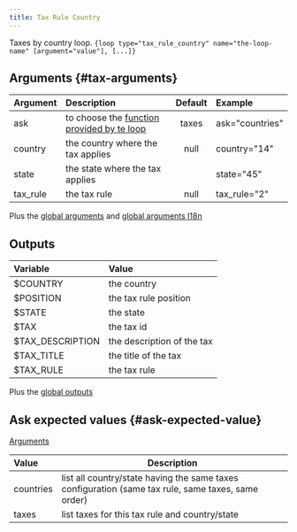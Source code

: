 ```yaml
---
title: Tax Rule Country
---
```


Taxes by country loop.
`{loop type="tax_rule_country" name="the-loop-name" [argument="value"], [...]}`

## Arguments {#tax-arguments}

| Argument    | Description                                                                | Default | Example             |
|-------------|:---------------------------------------------------------------------------|:-------:|:--------------------|
| ask         | to choose the [function provided by te loop](#ask-expected-value)          | taxes   | ask="countries"     |
| country     | the country where the tax applies                                          | null    | country="14"        |
| state       | the state where the tax applies                                            |         | state="45"          |
| tax_rule    | the tax rule                                                               | null    | tax_rule="2"        |

Plus the [global arguments](./global_arguments) and [global arguments I18n](./global_arguments_I18n)  

## Outputs

| Variable             | Value                                   |
|:---------------------|:----------------------------------------|
| $COUNTRY             | the country                             |
| $POSITION            | the tax rule position                   |
| $STATE               | the state                               |
| $TAX                 | the tax id                              |
| $TAX_DESCRIPTION     | the description of the tax              |
| $TAX_TITLE           | the title of the tax                    |
| $TAX_RULE            | the tax rule                            |

Plus the [global outputs](./global_outputs)

## Ask expected values {#ask-expected-value}

[Arguments](#tax-arguments)

| Value         | Description                                                                                        |
|:--------------|----------------------------------------------------------------------------------------------------|
| countries     | list all country/state having the same taxes configuration (same tax rule, same taxes, same order) |
| taxes         | list taxes for this tax rule and country/state                                                     |
